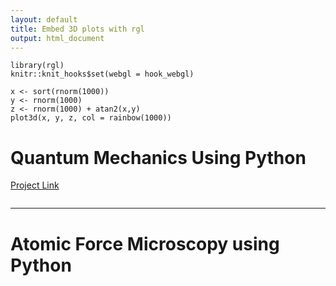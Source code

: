```yaml
---
layout: default
title: Embed 3D plots with rgl
output: html_document
---
```


```{r, setup}
library(rgl)
knitr::knit_hooks$set(webgl = hook_webgl)
```
```{r, test-rgl, webgl=TRUE}
x <- sort(rnorm(1000))
y <- rnorm(1000)
z <- rnorm(1000) + atan2(x,y)
plot3d(x, y, z, col = rainbow(1000))
```

# Quantum Mechanics Using Python
[Project Link](https://github.com/Hi-Tree/QuantumMechanics/tree/main/Project1)
```python

```
* * * 
# Atomic Force Microscopy using Python 
